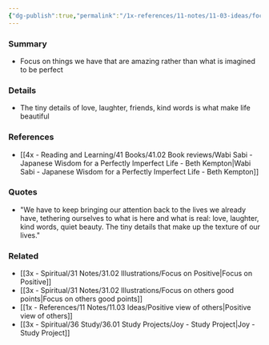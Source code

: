 ```yaml
---
{"dg-publish":true,"permalink":"/1x-references/11-notes/11-03-ideas/focus-attention-on-beautiful-things-in-life/","title":"Focus attention on beautiful things in life","created":"2022-11-10T20:58:08.000+03:00","updated":"2025-07-13T12:47:06.461+03:00"}
---
```



### Summary
- Focus on things we have that are amazing rather than what is imagined to be perfect

### Details
- The tiny details of love, laughter, friends, kind words is what make life beautiful

### References
- [[4x - Reading and Learning/41 Books/41.02 Book reviews/Wabi Sabi - Japanese Wisdom for a Perfectly Imperfect Life - Beth Kempton\|Wabi Sabi - Japanese Wisdom for a Perfectly Imperfect Life - Beth Kempton]]
### Quotes
- "We have to keep bringing our attention back to the lives we already have, tethering ourselves to what is here and what is real: love, laughter, kind words, quiet beauty. The tiny details that make up the texture of our lives."

### Related
- [[3x - Spiritual/31 Notes/31.02 Illustrations/Focus on Positive\|Focus on Positive]]
- [[3x - Spiritual/31 Notes/31.02 Illustrations/Focus on others good points\|Focus on others good points]]
- [[1x - References/11 Notes/11.03 Ideas/Positive view of others\|Positive view of others]]
- [[3x - Spiritual/36 Study/36.01 Study Projects/Joy - Study Project\|Joy - Study Project]]